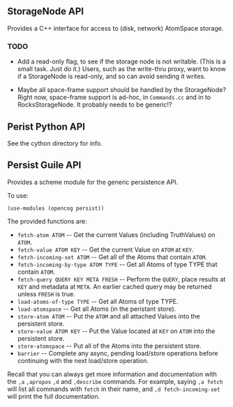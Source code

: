 StorageNode API
---------------
Provides a C++ interface for access to (disk, network) AtomSpace storage.

### TODO
* Add a read-only flag, to see if the storage node is not writable.
  (This is a small task. Just do it.) Users, such as the write-thru
  proxy, want to know if a StorageNode is read-only, and so can avoid
  sending it writes.

* Maybe all space-frame support should be handled by the StorageNode?
  Right now, space-frame support is ad-hoc, in `Commands.cc` and in
  to RocksStorageNode. It probably needs to be generic!?

Perist Python API
-----------------
See the cython directory for info.

Persist Guile API
-----------------
Provides a scheme module for the generic persistence API.

To use:
```
(use-modules (opencog persist))
```
The provided functions are:

* `fetch-atom ATOM` --
      Get the current Values (including TruthValues) on `ATOM`.
* `fetch-value ATOM KEY` --
      Get the current Value on `ATOM` at `KEY`.
* `fetch-incoming-set ATOM` --
      Get all of the Atoms that contain `ATOM`.
* `fetch-incoming-by-type ATOM TYPE` --
      Get all Atoms of type TYPE that contain `ATOM`.
* `fetch-query QUERY KEY META FRESH` --
      Perform the `QUERY`, place results at `KEY` and metadata at `META`.
      An earlier cached query may be returned unless `FRESH` is true.
* `load-atoms-of-type TYPE` --
      Get all Atoms of type TYPE.
* `load-atomspace` --
      Get all Atoms (in the peristant store).
* `store-atom ATOM` --
      Put the `ATOM` and all attached Values into the persistent store.
* `store-value ATOM KEY` --
      Put the Value located at `KEY` on `ATOM` into the persistent store.
* `store-atomspace` --
      Put all of the Atoms into the persistent store.
* `barrier` --
      Complete any async, pending load/store operations before
      continuing with the next load/store operation.

Recall that you can always get more information and documentation with
the `,a` `,apropos` `,d` and `,describe` commands. For example, saying
`,a fetch` will list all commands with `fetch` in their name, and 
`,d fetch-incoming-set` will print the full documentation.

